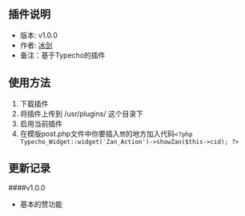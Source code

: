 ## 插件说明 ##
 - 版本: v1.0.0
 - 作者: [冰剑](https://github.com/binjoo)
 - 备注：基于Typecho的插件
 
## 使用方法 ##

 1. 下载插件
 2. 将插件上传到 /usr/plugins/ 这个目录下
 3. 启用当前插件
 4. 在模版post.php文件中你要插入`赞`的地方加入代码`<?php Typecho_Widget::widget('Zan_Action')->showZan($this->cid); ?>`

## 更新记录 ##
####v1.0.0
 - 基本的赞功能